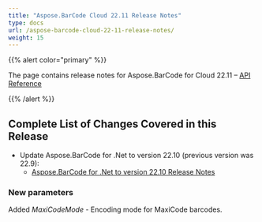 ```yaml
---
title: "Aspose.BarCode Cloud 22.11 Release Notes"
type: docs
url: /aspose-barcode-cloud-22-11-release-notes/
weight: 15
---
```


{{% alert color="primary" %}}

The page contains release notes for Aspose.BarCode for Cloud 22.11 – [API Reference](https://apireference.aspose.cloud/barcode/)

{{% /alert %}}

## **Complete List of Changes Covered in this Release**

- Update Aspose.BarCode for .Net to version 22.10 (previous version was 22.9):
  - [Aspose.BarCode for .Net to version 22.10 Release Notes](https://docs.aspose.com/barcode/net/aspose-barcode-for-net-22-10-release-notes/)

### **New parameters**

  Added *MaxiCodeMode* - Encoding mode for MaxiCode barcodes.
